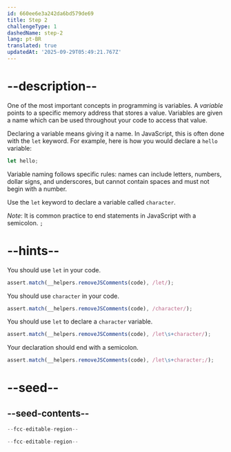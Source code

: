 ```yaml
---
id: 660ee6e3a242da6bd579de69
title: Step 2
challengeType: 1
dashedName: step-2
lang: pt-BR
translated: true
updatedAt: '2025-09-29T05:49:21.767Z'
---
```


# --description--

One of the most important concepts in programming is variables. A <dfn>variable</dfn> points to a specific memory address that stores a value. Variables are given a name which can be used throughout your code to access that value.

Declaring a variable means giving it a name. In JavaScript, this is often done with the `let` keyword. For example, here is how you would declare a `hello` variable:

```js
let hello;
```

Variable naming follows specific rules: names can include letters, numbers, dollar signs, and underscores, but cannot contain spaces and must not begin with a number.

Use the `let` keyword to declare a variable called `character`.

_Note_: It is common practice to end statements in JavaScript with a semicolon. `;`

# --hints--

You should use `let` in your code.

```js
assert.match(__helpers.removeJSComments(code), /let/);
```

You should use `character` in your code.

```js
assert.match(__helpers.removeJSComments(code), /character/);
```

You should use `let` to declare a `character` variable.

```js
assert.match(__helpers.removeJSComments(code), /let\s+character/);
```

Your declaration should end with a semicolon.

```js
assert.match(__helpers.removeJSComments(code), /let\s+character;/);
```

# --seed--

## --seed-contents--

```js
--fcc-editable-region--

--fcc-editable-region--
```
